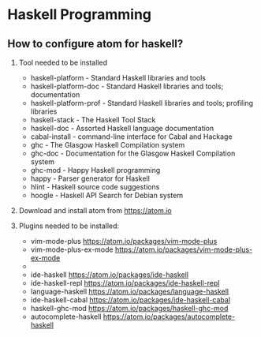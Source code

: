 # Haskell Programming
## How to configure atom for haskell?
1. Tool needed to be installed
	* haskell-platform - Standard Haskell libraries and tools
	* haskell-platform-doc - Standard Haskell libraries and tools; documentation
	* haskell-platform-prof - Standard Haskell libraries and tools; profiling libraries
	* haskell-stack - The Haskell Tool Stack
	* haskell-doc - Assorted Haskell language documentation
	* cabal-install - command-line interface for Cabal and Hackage
	* ghc - The Glasgow Haskell Compilation system
	* ghc-doc - Documentation for the Glasgow Haskell Compilation system
	* ghc-mod - Happy Haskell programming
	* happy - Parser generator for Haskell
	* hlint - Haskell source code suggestions
	* hoogle - Haskell API Search for Debian system
	
2. Download and install atom from https://atom.io

3. Plugins needed to be installed:
	* vim-mode-plus https://atom.io/packages/vim-mode-plus
	* vim-mode-plus-ex-mode https://atom.io/packages/vim-mode-plus-ex-mode
	* 
	* ide-haskell https://atom.io/packages/ide-haskell
	* ide-haskell-repl https://atom.io/packages/ide-haskell-repl
	* language-haskell https://atom.io/packages/language-haskell
	* ide-haskell-cabal https://atom.io/packages/ide-haskell-cabal
	* haskell-ghc-mod https://atom.io/packages/haskell-ghc-mod
	* autocomplete-haskell https://atom.io/packages/autocomplete-haskell
